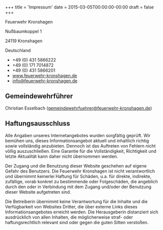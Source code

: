 +++
title = 'Impressum'
date = 2015-03-05T00:00:00-00:00
draft = false
+++

Feuerwehr Kronshagen

Nußbaumkoppel 1

24119 Kronshagen

Deutschland

- +49 (0) 431 5866222
- +49 (0) 171 7014872
- +49 (0) 431 5866201
- www.feuerwehr-kronshagen.de
- info@feuerwehr-kronshagen.de

## Gemeindewehrführer

Christian Esselbach (gemeindewehrfuehrer@feuerwehr-kronshagen.de)

## Haftungsausschluss

Alle Angaben unseres Internetangebotes wurden sorgfältig geprüft. Wir bemühen uns, dieses Informationsangebot aktuell
und inhaltlich richtig sowie vollständig anzubieten. Dennoch ist das Auftreten von Fehlern nicht völlig auszuschließen.
Eine Garantie für die Vollständigkeit, Richtigkeit und letzte Aktualität kann daher nicht übernommen werden.

Der Zugang und die Benutzung dieser Website geschehen auf eigene Gefahr des Benutzers. Die Feuerwehr Kronshagen ist
nicht verantwortlich und übernimmt keinerlei Haftung für Schäden, u.a. für direkte, indirekte, zufällige, vorab konkret
zu bestimmende oder Folgeschäden, die angeblich durch den oder in Verbindung mit dem Zugang und/oder der Benutzung
dieser Website aufgetreten sind.

Die Betreiberin übernimmt keine Verantwortung für die Inhalte und die Verfügbarkeit von Websites Dritter, die über
externe Links dieses Informationsangebotes erreicht werden. Die Herausgeberin distanziert sich ausdrücklich von allen
Inhalten, die möglicherweise straf- oder haftungsrechtlich relevant sind oder gegen die guten Sitten verstoßen.

